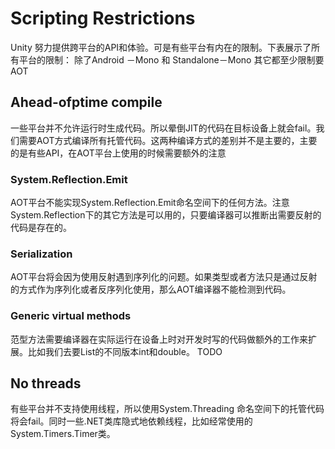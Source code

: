 # Scripting Restrictions
Unity 努力提供跨平台的API和体验。可是有些平台有内在的限制。下表展示了所有平台的限制：
除了Android －Mono 和 Standalone－Mono 其它都至少限制要AOT

## Ahead-ofptime compile
一些平台并不允许运行时生成代码。所以晕倒JIT的代码在目标设备上就会fail。我们需要AOT方式编译所有托管代码。这两种编译方式的差别并不是主要的，主要的是有些API，在AOT平台上使用的时候需要额外的注意

### System.Reflection.Emit
AOT平台不能实现System.Reflection.Emit命名空间下的任何方法。注意System.Reflection下的其它方法是可以用的，只要编译器可以推断出需要反射的代码是存在的。

### Serialization
AOT平台将会因为使用反射遇到序列化的问题。如果类型或者方法只是通过反射的方式作为序列化或者反序列化使用，那么AOT编译器不能检测到代码。

### Generic virtual methods
范型方法需要编译器在实际运行在设备上时对开发时写的代码做额外的工作来扩展。比如我们去要List的不同版本int和double。
TODO

## No threads
有些平台并不支持使用线程，所以使用System.Threading 命名空间下的托管代码将会fail。同时一些.NET类库隐式地依赖线程，比如经常使用的System.Timers.Timer类。
